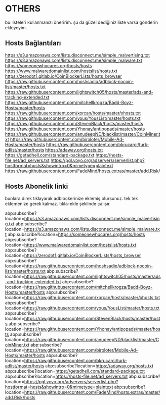 # OTHERS

bu listeleri kullanmanızı öneririm. şu da güzel dediğiniz liste varsa gönderin ekleyeyim.

## Hosts Bağlantıları

https://s3.amazonaws.com/lists.disconnect.me/simple_malvertising.txt
https://s3.amazonaws.com/lists.disconnect.me/simple_malware.txt
https://someonewhocares.org/hosts/hosts
https://www.malwaredomainlist.com/hostslist/hosts.txt
https://zerodot1.gitlab.io/CoinBlockerLists/hosts_browser
https://raw.githubusercontent.com/hoshsadiq/adblock-nocoin-list/master/hosts.txt
https://raw.githubusercontent.com/lightswitch05/hosts/master/ads-and-tracking-extended.txt
https://raw.githubusercontent.com/mitchellkrogza/Badd-Boyz-Hosts/master/hosts
https://raw.githubusercontent.com/xorcan/hosts/master/xhosts.txt 
https://raw.githubusercontent.com/yous/YousList/master/hosts.txt
https://raw.githubusercontent.com/StevenBlack/hosts/master/hosts
https://raw.githubusercontent.com/Yhonay/antipopads/master/hosts
https://raw.githubusercontent.com/anudeepND/blacklist/master/CoinMiner.txt
https://raw.githubusercontent.com/biroloter/Mobile-Ad-Hosts/master/hosts
https://raw.githubusercontent.com/bkrucarci/turk-adlist/master/hosts
https://adaway.org/hosts.txt
https://getadhell.com/standard-package.txt
https://hosts-file.net/ad_servers.txt
https://pgl.yoyo.org/adservers/serverlist.php?hostformat=hosts&showintro=0&mimetype=plaintext
https://raw.githubusercontent.com/FadeMind/hosts.extras/master/add.Risk/

## Hosts Abonelik linki

bunlara direk tıklayarak adblockerinize eklemiş olursunuz. tek tek eklemenize gerek kalmaz. tıkla-ekle şeklinde çalışır.

abp:subscribe?location=https://s3.amazonaws.com/lists.disconnect.me/simple_malvertising.txt
abp:subscribe?location=https://s3.amazonaws.com/lists.disconnect.me/simple_malware.txt
abp:subscribe?location=https://someonewhocares.org/hosts/hosts
abp:subscribe?location=https://www.malwaredomainlist.com/hostslist/hosts.txt
abp:subscribe?location=https://zerodot1.gitlab.io/CoinBlockerLists/hosts_browser
abp:subscribe?location=https://raw.githubusercontent.com/hoshsadiq/adblock-nocoin-list/master/hosts.txt
abp:subscribe?location=https://raw.githubusercontent.com/lightswitch05/hosts/master/ads-and-tracking-extended.txt
abp:subscribe?location=https://raw.githubusercontent.com/mitchellkrogza/Badd-Boyz-Hosts/master/hosts
abp:subscribe?location=https://raw.githubusercontent.com/xorcan/hosts/master/xhosts.txt
abp:subscribe?location=https://raw.githubusercontent.com/yous/YousList/master/hosts.txt
abp:subscribe?location=https://raw.githubusercontent.com/StevenBlack/hosts/master/hosts
abp:subscribe?location=https://raw.githubusercontent.com/Yhonay/antipopads/master/hosts
abp:subscribe?location=https://raw.githubusercontent.com/anudeepND/blacklist/master/CoinMiner.txt
abp:subscribe?location=https://raw.githubusercontent.com/biroloter/Mobile-Ad-Hosts/master/hosts
abp:subscribe?location=https://raw.githubusercontent.com/bkrucarci/turk-adlist/master/hosts
abp:subscribe?location=https://adaway.org/hosts.txt
abp:subscribe?location=https://getadhell.com/standard-package.txt
abp:subscribe?location=https://hosts-file.net/ad_servers.txt
abp:subscribe?location=https://pgl.yoyo.org/adservers/serverlist.php?hostformat=hosts&showintro=0&mimetype=plaintext
abp:subscribe?location=https://raw.githubusercontent.com/FadeMind/hosts.extras/master/add.Risk/hosts
